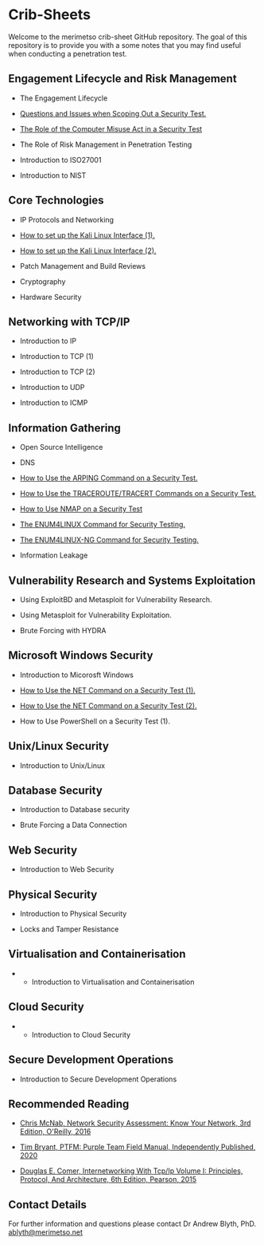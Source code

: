 # Crib-Sheets

Welcome to the merimetso crib-sheet GitHub repository. The goal of this repository is to provide you with a some notes that you may find useful when conducting a penetration test.

## Engagement Lifecycle and Risk Management

* The Engagement Lifecycle

* [Questions and Issues when Scoping Out a Security Test.](https://github.com/Merimetso-Code/Crib-Sheets/blob/main/Sheets/Penitration%20Test%20Scoping%20Document%20Crib%20Sheet.pdf)

* [The Role of the Computer Misuse Act in a Security Test](https://github.com/Merimetso-Code/Crib-Sheets/blob/main/Sheets/The%20CMA%20Crib%20Sheet.pdf)

* The Role of Risk Management in Penetration Testing

* Introduction to ISO27001

* Introduction to NIST

## Core Technologies

* IP Protocols and Networking

* [How to set up the Kali Linux Interface (1).](https://github.com/Merimetso-Code/Crib-Sheets/blob/main/Sheets/Kali%20Network%20Configuration%20Crib%20Sheet%201.pdf)

* [How to set up the Kali Linux Interface (2).](https://github.com/Merimetso-Code/Crib-Sheets/blob/main/Sheets/Kali%20Network%20Configuration%20Crib%20Sheet%202.pdf)

* Patch Management and Build Reviews

* Cryptography

* Hardware Security

## Networking with TCP/IP

* Introduction to IP

* Introduction to TCP (1)

* Introduction to TCP (2)

* Introduction to UDP

* Introduction to ICMP

## Information Gathering

* Open Source Intelligence

* DNS

* [How to Use the ARPING Command on a Security Test.](https://github.com/Merimetso-Code/Crib-Sheets/blob/main/Sheets/The%20ARPing%20Command%20Crib%20Sheet.pdf)

* [How to Use the TRACEROUTE/TRACERT Commands on a Security Test.](https://github.com/Merimetso-Code/Crib-Sheets/blob/main/Sheets/The%20Tracroute%20Crib%20Sheet.pdf)

* [How to Use NMAP on a Security Test](https://github.com/Merimetso-Code/Crib-Sheets/blob/main/Sheets/NMAP%20Crib%20Sheet.pdf)

* [The ENUM4LINUX Command for Security Testing.](https://github.com/Merimetso-Code/Crib-Sheets/blob/main/Sheets/The%20ENUM4LINUX%20Crib%20Sheet.pdf)

* [The ENUM4LINUX-NG Command for Security Testing.](https://github.com/Merimetso-Code/Crib-Sheets/blob/main/Sheets/The%20ENUM4LINUX-NG%20Crib%20Sheet.pdf)

* Information Leakage

## Vulnerability Research and Systems Exploitation

* Using ExploitBD and Metasploit for Vulnerability Research.

* Using Metasploit for Vulnerability Exploitation.

* Brute Forcing with HYDRA

## Microsoft Windows Security

* Introduction to Micorosft Windows

* [How to Use the NET Command on a Security Test (1).](https://github.com/Merimetso-Code/Crib-Sheets/blob/main/Sheets/The%20NET%20Command%20Crib%20Sheet%201.pdf)

* [How to Use the NET Command on a Security Test (2).](https://github.com/Merimetso-Code/Crib-Sheets/blob/main/Sheets/The%20NET%20Command%20Crib%20Sheet%202.pdf)

* How to Use PowerShell on a Security Test (1).

## Unix/Linux Security

* Introduction to Unix/Linux

## Database Security

* Introduction to Database security

* Brute Forcing a Data Connection

## Web Security

* Introduction to Web Security

## Physical Security

* Introduction to Physical Security

* Locks and Tamper Resistance

## Virtualisation and Containerisation

* * Introduction to Virtualisation and Containerisation

## Cloud Security

* * Introduction to Cloud Security

## Secure Development Operations

* Introduction to Secure Development Operations

## Recommended Reading

* [Chris McNab, Network Security Assessment: Know Your Network, 3rd Edition, O'Reilly, 2016](https://www.amazon.co.uk/Network-Security-Assessment-Know-Your/dp/149191095X/ref=sr_1_1?crid=2RI4CBCKBC79C&keywords=network+security+assessment&qid=1657708066&sprefix=network+security+a%2Caps%2C63&sr=8-1)

* [Tim Bryant, PTFM: Purple Team Field Manual, Independently Published, 2020](https://www.amazon.co.uk/PTFM-Purple-Team-Field-Manual/dp/B08LJV1QCD/ref=sr_1_1?crid=BR8A8SAS3HCN&keywords=ptfm&qid=1657708194&sprefix=ptfm%2Caps%2C167&sr=8-1)

* [Douglas E. Comer, Internetworking With Tcp/Ip Volume I: Principles, Protocol, And Architecture, 6th Edition, Pearson, 2015](https://www.amazon.co.uk/Internetworking-Tcp-Ip-Principles-Architecture/dp/9332550107/ref=sr_1_2?qid=1657708327&refinements=p_27%3ADouglas+E.+Comer&s=books&sr=1-2&text=Douglas+E.+Comer)

## Contact Details

For further information and questions please contact Dr Andrew Blyth, PhD. <ablyth@merimetso.net>
